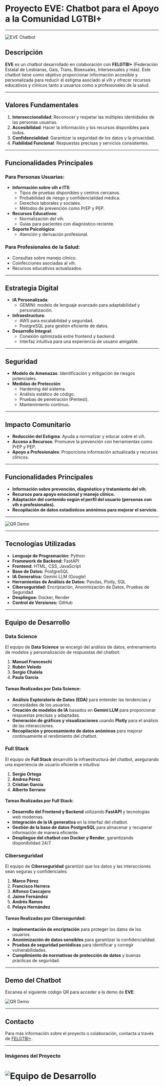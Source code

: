 # Proyecto EVE: Chatbot para el Apoyo a la Comunidad LGTBI+

---

![EVE Chatbot](images/chatbot.png)

## Descripción

**EVE** es un chatbot desarrollado en colaboración con **FELGTBI+** (Federación Estatal de Lesbianas, Gais, Trans, Bisexuales, Intersexuales y más). Este chatbot tiene como objetivo proporcionar información accesible y personalizada para reducir el estigma asociado al vih y ofrecer recursos educativos y clínicos tanto a usuarios como a profesionales de la salud.

---

## Valores Fundamentales
1. **Interseccionalidad**: Reconocer y respetar las múltiples identidades de las personas usuarias.
2. **Accesibilidad**: Hacer la información y los recursos disponibles para todos.
3. **Confidencialidad**: Garantizar la seguridad de los datos y la privacidad.
4. **Fiabilidad Funcional**: Respuestas precisas y servicios consistentes.

---

## Funcionalidades Principales
### Para Personas Usuarias:
- **Información sobre vih e ITS**:
  - Tipos de pruebas disponibles y centros cercanos.
  - Probabilidad de riesgo y confidencialidad médica.
  - Derechos laborales y sociales.
  - Métodos de prevención como PrEP y PEP.
- **Recursos Educativos**:
  - Normalización del vih.
  - Guías para pacientes con diagnóstico reciente.
- **Soporte Psicológico**:
  - Atención y derivación profesional.

### Para Profesionales de la Salud:
- Consultas sobre manejo clínico.
- Coinfecciones asociadas al vih.
- Recursos educativos actualizados.

---

## Estrategia Digital
- **IA Personalizada**:
  - GEMINI: modelo de lenguaje avanzado para adaptabilidad y personalización.
- **Infraestructura**:
  - AWS para escalabilidad y seguridad.
  - PostgreSQL para gestión eficiente de datos.
- **Desarrollo Integral**:
  - Conexión optimizada entre frontend y backend.
  - Interfaz intuitiva para una experiencia de usuario amigable.

---

## Seguridad
- **Modelo de Amenazas**: Identificación y mitigación de riesgos potenciales.
- **Medidas de Protección**:
  - Hardening del sistema.
  - Análisis estático de código.
  - Pruebas de penetración (Pentest).
  - Mantenimiento continuo.

---

## Impacto Comunitario
- **Reducción del Estigma**: Ayuda a normalizar y educar sobre el vih.
- **Acceso a Recursos**: Promueve la prevención con herramientas como PrEP y PEP.
- **Apoyo a Profesionales**: Proporciona información actualizada y recursos clínicos.

---

## Funcionalidades Principales

- **Información sobre prevención, diagnóstico y tratamiento del vih.**
- **Recursos para apoyo emocional y manejo clínico.**
- **Adaptación del contenido según el perfil del usuario (personas con vih o profesionales).**
- **Recopilación de datos estadísticos anónimos para mejorar el servicio.**

---

![QR Demo](images/arbol.png)

---

## Tecnologías Utilizadas

- **Lenguaje de Programación:** Python
- **Framework de Backend:** FastAPI
- **Frontend:** HTML, CSS, JavaScript
- **Base de Datos:** PostgreSQL
- **IA Generativa:** Gemini LLM (Google)
- **Herramientas de Análisis de Datos:** Pandas, Plotly, SQL
- **Ciberseguridad:** Encriptación, Anonimización de Datos, Pruebas de Seguridad
- **Despliegue:** Docker, Render
- **Control de Versiones:** GitHub

---

## Equipo de Desarrollo

### Data Science

El equipo de **Data Science** se encargó del análisis de datos, entrenamiento de modelos y personalización de respuestas del chatbot:

1. **Manuel Franceschi**
2. **Rubén Veledo**
3. **Sergio Chalela**
4. **Paula García**

#### Tareas Realizadas por Data Science:

- **Análisis Exploratorio de Datos (EDA)** para entender las tendencias y necesidades de los usuarios.
- **Creación de modelos de IA** basados en **Gemini LLM** para proporcionar respuestas precisas y adaptadas.
- **Generación de gráficos y visualizaciones** usando **Plotly** para el análisis de las interacciones.
- **Recopilación y procesamiento de datos anónimos** para mejorar continuamente el rendimiento del chatbot.

### Full Stack

El equipo de **Full Stack** desarrolló la infraestructura del chatbot, asegurando una experiencia de usuario eficiente e intuitiva:

1. **Sergio Ortega**
2. **Andrea Pérez**
3. **Cristian García**
4. **Alberto Serrano**

#### Tareas Realizadas por Full Stack:

- **Desarrollo del Frontend y Backend** utilizando **FastAPI** y tecnologías web modernas.
- **Integración de la IA generativa** en la interfaz del chatbot.
- **Gestión de la base de datos PostgreSQL** para almacenar y recuperar información de manera eficiente.
- **Despliegue del chatbot con Docker y Render**, garantizando disponibilidad 24/7.

### Ciberseguridad

El equipo de **Ciberseguridad** garantizó que los datos y las interacciones sean seguras y confidenciales:

1. **Marco Pérez**
2. **Francisco Herrera**
3. **Alfonso Cascajero**
4. **Jaime Fernández**
5. **Andrés Ramos**
6. **Pelayo Hernández**

#### Tareas Realizadas por Ciberseguridad:

- **Implementación de encriptación** para proteger los datos de los usuarios.
- **Anonimización de datos sensibles** para garantizar la confidencialidad.
- **Pruebas de seguridad periódicas** para identificar y corregir vulnerabilidades.
- **Cumplimiento de normativas de protección de datos** y buenas prácticas de seguridad.

---

## Demo del Chatbot

Escanea el siguiente código QR para acceder a la demo de **EVE**:

![QR Demo](images/qr.png)

---

## Contacto

Para más información sobre el proyecto o colaboración, contacta a través de [FELGTBI+](https://felgtbi.org).

---

### Imágenes del Proyecto

![Equipo de Desarrollo](images/equipo.png)
=======

